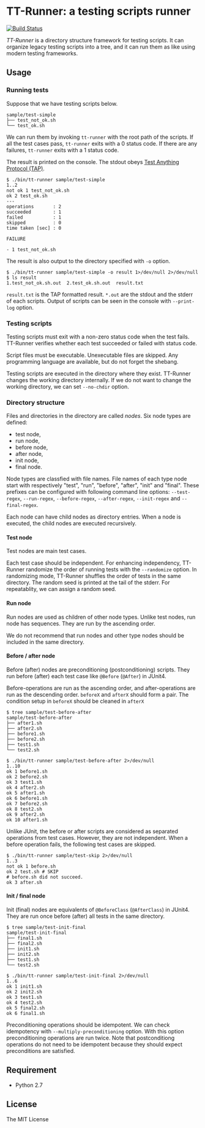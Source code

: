 # TT-Runner: a testing scripts runner

[![Build Status](https://travis-ci.org/fjkz/tt-runner.svg?branch=master)](https://travis-ci.org/fjkz/tt-runner)

*TT-Runner* is a directory structure framework for testing scripts. It can organize legacy testing scripts into a tree, and it can run them as like using modern testing frameworks.

## Usage

### Running tests

Suppose that we have testing scripts below.

```
sample/test-simple
├── test_not_ok.sh
└── test_ok.sh
```

We can run them by invoking `tt-runner` with the root path of the scripts. If all the test cases pass, `tt-runner` exits with a 0 status code. If there are any failures, `tt-runner` exits with a 1 status code.

The result is printed on the console. The stdout obeys [Test Anything Protocol (TAP)](http://testanything.org/).

```
$ ./bin/tt-runner sample/test-simple
1..2
not ok 1 test_not_ok.sh
ok 2 test_ok.sh
---
operations       : 2
succeeded        : 1
failed           : 1
skipped          : 0
time taken [sec] : 0

FAILURE

- 1 test_not_ok.sh

```

The result is also output to the directory specified with `-o` option.

```
$ ./bin/tt-runner sample/test-simple -o result 1>/dev/null 2>/dev/null
$ ls result
1.test_not_ok.sh.out  2.test_ok.sh.out  result.txt
```

`result.txt` is the TAP formatted result. `*.out` are the stdout and the stderr of each scripts. Output of scripts can be seen in the console with `--print-log` option.

### Testing scripts

Testing scripts must exit with a non-zero status code when the test fails. TT-Runner verifies whether each test succeeded or failed with status code.

Script files must be executable. Unexecutable files are skipped. Any programming language are available, but do not forget the shebang.

Testing scripts are executed in the directory where they exist. TT-Runner changes the working directory internally. If we do not want to change the working directory, we can set `--no-chdir` option.

### Directory structure

Files and directories in the directory are called *nodes*. Six node types are defined:

- test node,
- run node,
- before node,
- after node,
- init node,
- final node.

Node types are classfied with file names. File names of each type node start with respectively "test", "run", "before", "after", "init" and "final". These prefixes can be configured with following command line options: `--test-regex`, `--run-regex`, `--before-regex`, `--after-regex`, `--init-regex` and `--final-regex`.

Each node can have child nodes as directory entries. When a node is executed, the child nodes are executed recursively.

#### Test node

Test nodes are main test cases.

Each test case should be independent. For enhancing independency, TT-Runner randomize the order of running tests with the `--randomize` option. In randomizing mode, TT-Runner shuffles the order of tests in the same directory. The random seed is printed at the tail of the stderr. For repeatablity, we can assign a random seed.

#### Run node

Run nodes are used as children of other node types. Unlike test nodes, run node has sequences. They are run by the ascending order.

We do not recommend that run nodes and other type nodes should be included in the same directory.

#### Before / after node

Before (after) nodes are preconditioning (postconditioning) scripts. They run before (after) each test case like `@Before` (`@After`) in JUnit4.

Before-operations are run as the ascending order, and after-operations are run as the descending order. `beforeX` and `afterX` should form a pair. The condition setup in `beforeX` should be cleaned in `afterX`

```
$ tree sample/test-before-after
sample/test-before-after
├── after1.sh
├── after2.sh
├── before1.sh
├── before2.sh
├── test1.sh
└── test2.sh

$ ./bin/tt-runner sample/test-before-after 2>/dev/null
1..10
ok 1 before1.sh
ok 2 before2.sh
ok 3 test1.sh
ok 4 after2.sh
ok 5 after1.sh
ok 6 before1.sh
ok 7 before2.sh
ok 8 test2.sh
ok 9 after2.sh
ok 10 after1.sh
```

Unlike JUnit, the before or after scripts are considered as separated operations from test cases. However, they are not independent. When a before operation fails, the following test cases are skipped.

```
$ ./bin/tt-runner sample/test-skip 2>/dev/null
1..3
not ok 1 before.sh
ok 2 test.sh # SKIP
# before.sh did not succeed.
ok 3 after.sh
```

#### Init / final node

Init (final) nodes are equivalents of `@BeforeClass` (`@AfterClass`) in JUnit4. They are run once before (after) all tests in the same directory.

```
$ tree sample/test-init-final
sample/test-init-final
├── final1.sh
├── final2.sh
├── init1.sh
├── init2.sh
├── test1.sh
└── test2.sh

$ ./bin/tt-runner sample/test-init-final 2>/dev/null
1..6
ok 1 init1.sh
ok 2 init2.sh
ok 3 test1.sh
ok 4 test2.sh
ok 5 final2.sh
ok 6 final1.sh
```

Preconditioning operations should be idempotent. We can check idempotency with `--multiply-preconditioning` option. With this option preconditioning operations are run twice. Note that postconditiong operations do not need to be idempotent because they should expect preconditions are satisfied.

## Requirement

- Python 2.7

## License

The MIT License

